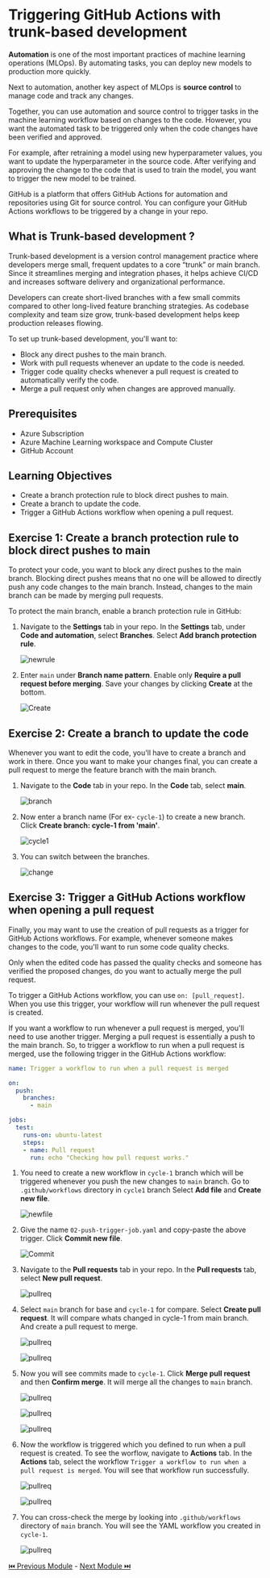 # Triggering GitHub Actions with trunk-based development

**Automation** is one of the most important practices of machine learning operations (MLOps). By automating tasks, you can deploy new models to production more quickly.

Next to automation, another key aspect of MLOps is **source control** to manage code and track any changes. 

Together, you can use automation and source control to trigger tasks in the machine learning workflow based on changes to the code. However, you want the automated task to be triggered only when the code changes have been verified and approved.

For example, after retraining a model using new hyperparameter values, you want to update the hyperparameter in the source code. After verifying and approving the change to the code that is used to train the model, you want to trigger the new model to be trained.

GitHub is a platform that offers GitHub Actions for automation and repositories using Git for source control. You can configure your GitHub Actions workflows to be triggered by a change in your repo.

## What is Trunk-based development ?

Trunk-based development is a version control management practice where developers merge small, frequent updates to a core “trunk” or main branch. Since it streamlines merging and integration phases, it helps achieve CI/CD and increases software delivery and organizational performance.

Developers can create short-lived branches with a few small commits compared to other long-lived feature branching strategies. As codebase complexity and team size grow, trunk-based development helps keep production releases flowing.

To set up trunk-based development, you'll want to:

- Block any direct pushes to the main branch.
- Work with pull requests whenever an update to the code is needed.
- Trigger code quality checks whenever a pull request is created to automatically verify the code.
- Merge a pull request only when changes are approved manually.

## Prerequisites

- Azure Subscription
- Azure Machine Learning workspace and Compute Cluster
- GitHub Account 

## Learning Objectives

- Create a branch protection rule to block direct pushes to main.
- Create a branch to update the code.
- Trigger a GitHub Actions workflow when opening a pull request.

## Exercise 1: Create a branch protection rule to block direct pushes to main

To protect your code, you want to block any direct pushes to the main branch. Blocking direct pushes means that no one will be allowed to directly push any code changes to the main branch. Instead, changes to the main branch can be made by merging pull requests.

To protect the main branch, enable a branch protection rule in GitHub:

1. Navigate to the **Settings** tab in your repo. In the **Settings** tab, under **Code and automation**, select **Branches**. Select **Add branch protection rule**.

    ![newrule](./assets/1_newrule.jpg "newrule")

2. Enter ```main``` under **Branch name pattern**. Enable only **Require a pull request before merging**. Save your changes by clicking **Create** at the bottom.

    ![Create](./assets/2_create.jpg "Create")

## Exercise 2: Create a branch to update the code

Whenever you want to edit the code, you'll have to create a branch and work in there. Once you want to make your changes final, you can create a pull request to merge the feature branch with the main branch.

1. Navigate to the **Code** tab in your repo. In the **Code** tab, select **main**.

    ![branch](./assets/3_branch.jpg "branch")

2. Now enter a branch name (For ex- ```cycle-1```) to create a new branch. Click **Create branch: cycle-1 from 'main'**.

    ![cycle1](./assets/4_cycle1.jpg "cycle1")
    
3. You can switch between the branches.

    ![change](./assets/5_change.jpg "change")
    
## Exercise 3: Trigger a GitHub Actions workflow when opening a pull request

Finally, you may want to use the creation of pull requests as a trigger for GitHub Actions workflows. For example, whenever someone makes changes to the code, you'll want to run some code quality checks.

Only when the edited code has passed the quality checks and someone has verified the proposed changes, do you want to actually merge the pull request.

To trigger a GitHub Actions workflow, you can use ```on: [pull_request]```. When you use this trigger, your workflow will run whenever the pull request is created.

If you want a workflow to run whenever a pull request is merged, you'll need to use another trigger. Merging a pull request is essentially a push to the main branch. So, to trigger a workflow to run when a pull request is merged, use the following trigger in the GitHub Actions workflow:

```yaml
name: Trigger a workflow to run when a pull request is merged 

on:
  push:
    branches:
      - main

jobs:
  test:
    runs-on: ubuntu-latest
    steps:
    - name: Pull request
      run: echo "Checking how pull request works."
```

1. You need to create a new workflow in ```cycle-1``` branch which will be triggered whenever you push the new changes to ```main``` branch. Go to ```.github/workflows``` directory in ```cycle1``` branch Select **Add file** and **Create new file**.

    ![newfile](./assets/6_newfile.jpg "newfile")
    
2. Give the name ```02-push-trigger-job.yaml``` and copy-paste the above trigger. Click **Commit new file**.

    ![Commit](./assets/7_commit.jpg "Commit")

3. Navigate to the **Pull requests** tab in your repo. In the **Pull requests** tab, select **New pull request**.

    ![pullreq](./assets/8_pullreq.jpg "pullreq")

4. Select ```main``` branch for base and ```cycle-1``` for compare. Select **Create pull request**. It will compare whats changed in cycle-1 from main branch. And create a pull request to merge.

    ![pullreq](./assets/9_create.jpg "pullreq")
    
    ![pullreq](./assets/10_createpull.jpg "pullreq")

5. Now you will see commits made to ```cycle-1```. Click **Merge pull request** and then **Confirm merge**. It will merge all the changes to ```main``` branch.

    ![pullreq](./assets/11_merge.jpg "pullreq")
    
    ![pullreq](./assets/12_confirm.jpg "pullreq")
    
    ![pullreq](./assets/14_merged.jpg "pullreq")
    
6. Now the workflow is triggered which you defined to run when a pull request is created. To see the worflow, navigate to **Actions** tab. In the **Actions** tab, select the workflow ```Trigger a workflow to run when a pull request is merged```. You will see that workflow run successfully.

    ![pullreq](./assets/15_workflow.jpg "pullreq")
    
    ![pullreq](./assets/16_run.jpg "pullreq")
    
7. You can cross-check the merge by looking into ```.github/workflows``` directory of ```main``` branch. You will see the YAML workflow you created in ```cycle-1```.

    ![pullreq](./assets/17_check.jpg "pullreq")

[ ⏮️ Previous Module](../2_triggering-azure-machine-learning-jobs-with-github-actions/documentation.md) - [Next Module ⏭️ ](../4_working-with-linting-and-unit-testing-in-github-actions/documentation.md)
